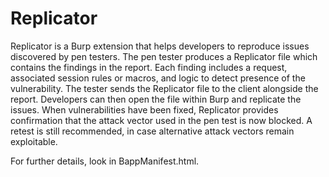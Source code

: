 # Replicator

Replicator is a Burp extension that helps developers to reproduce issues discovered by pen testers. The pen tester produces a Replicator file
which contains the findings in the report. Each finding includes a request, associated session rules or macros, and
logic to detect presence of the vulnerability. The tester sends the Replicator file to the client alongside the report.
Developers can then open the file within Burp and replicate the issues. When vulnerabilities have been fixed, Replicator
provides confirmation that the attack vector used in the pen test is now blocked. A retest is still recommended, in
case alternative attack vectors remain exploitable.

For further details, look in BappManifest.html.

